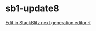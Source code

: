 # sb1-update8

[Edit in StackBlitz next generation editor ⚡️](https://stackblitz.com/~/github.com/drmas001/sb1-update8)